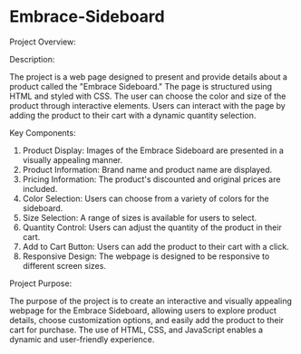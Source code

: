 # Embrace-Sideboard
Project Overview:


Description:


The project is a web page designed to present and provide details about a product called the "Embrace Sideboard." The page is structured using HTML and styled with CSS. The user can choose the color and size of the product through interactive elements. Users can interact with the page by adding the product to their cart with a dynamic quantity selection.

Key Components:

1. Product Display: Images of the Embrace Sideboard are presented in a visually appealing manner.
2. Product Information: Brand name and product name are displayed.
3. Pricing Information: The product's discounted and original prices are included.
4. Color Selection: Users can choose from a variety of colors for the sideboard.
5. Size Selection: A range of sizes is available for users to select.
6. Quantity Control: Users can adjust the quantity of the product in their cart.
6. Add to Cart Button: Users can add the product to their cart with a click.
7. Responsive Design: The webpage is designed to be responsive to different screen sizes.

   
Project Purpose:

The purpose of the project is to create an interactive and visually appealing webpage for the Embrace Sideboard, allowing users to explore product details, choose customization options, and easily add the product to their cart for purchase. The use of HTML, CSS, and JavaScript enables a dynamic and user-friendly experience.
